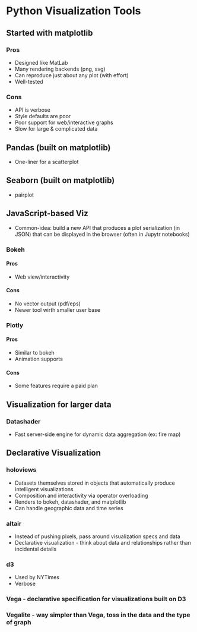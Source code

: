 # Python Visualization Tools
## Started with matplotlib
### Pros
* Designed like MatLab
* Many rendering backends (png, svg)
* Can reproduce just about any plot (with effort)
* Well-tested
### Cons
* API is verbose
* Style defaults are poor
* Poor support for web/interactive graphs
* Slow for large & complicated data
## Pandas (built on matplotlib)
 * One-liner for a scatterplot
## Seaborn (built on matplotlib)
 * pairplot
## JavaScript-based Viz
* Common-idea: build a new API that produces a plot serialization (in JSON) that can be displayed in the browser (often in Jupytr notebooks)
### Bokeh
#### Pros
* Web view/interactivity
#### Cons
* No vector output (pdf/eps)
* Newer tool wirth smaller user base
### Plotly
#### Pros
* Similar to bokeh
* Animation supports
#### Cons
* Some features require a paid plan
## Visualization for larger data
### Datashader
* Fast server-side engine for dynamic data aggregation (ex: fire map)
## Declarative Visualization
### holoviews
* Datasets themselves stored in objects that automatically produce intelligent visualizations
* Composition and interactivity via operator overloading
* Renders to bokeh, datashader, and matplotlib
* Can handle geographic data and time series
### altair
* Instead of pushing pixels, pass around visualization specs and data
* Declarative visualization - think about data and relationships rather than incidental details
### d3
 * Used by NYTimes
 * Verbose
### Vega - declarative specification for visualizations built on D3
### Vegalite - way simpler than Vega, toss in the data and the type of graph